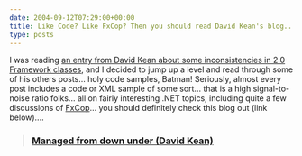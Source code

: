 ```yaml
---
date: 2004-09-12T07:29:00+00:00
title: Like Code? Like FxCop? Then you should read David Kean's blog...
type: posts
---
```

I was reading [an entry from David Kean about some inconsistencies in 2.0 Framework classes](https://managedfromdownunder.blogspot.com/2004/08/net-20-inconsistencies.html), and I decided to jump up a level and read through some of his others posts... holy code samples, Batman! Seriously, almost every post includes a code or XML sample of some sort... that is a high signal-to-noise ratio folks... all on fairly interesting .NET topics, including quite a few discussions of [FxCop](https://www.gotdotnet.com/team/fxcop/)... you should definitely check this blog out (link below)....

> ### [Managed from down under (David Kean)](https://managedfromdownunder.blogspot.com/)
